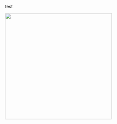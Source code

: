 test
<p>
  <img src="https://api.vaunt.dev/v1/github/entities/${{YOUR_GITHUB_USERNAME}}/achievements?format=svg&limit=3" width="350" />
</p>
